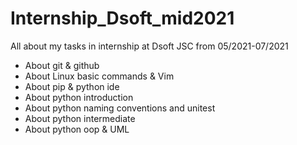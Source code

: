 # Internship_Dsoft_mid2021
All about my tasks in internship at Dsoft JSC from 05/2021-07/2021
- About git & github
- About Linux basic commands & Vim
- About pip & python ide
- About python introduction
- About python naming conventions and unitest
- About python intermediate
- About python oop & UML

